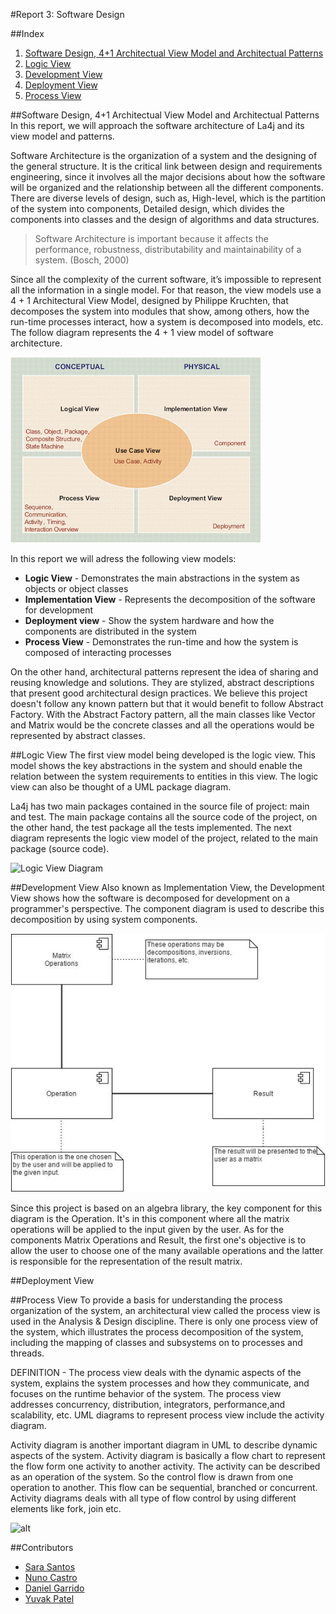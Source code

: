 #Report 3: Software Design

##Index
1. [Software Design, 4+1 Architectual View Model and Architectual Patterns](#Intro)
2. [Logic View](#LV)
3. [Development View](#DvV)
4. [Deployment View](#DpV)
5. [Process View](#PV)

##Software Design, 4+1 Architectual View Model and Architectual Patterns <a name="Intro"></a>
In this report, we will approach the software architecture of La4j and its view model and patterns. 

Software Architecture is the organization of a system and the designing of the general structure. It is the critical link between design and requirements engineering, since it involves all the major decisions about how the software will be organized and the relationship between all the different components.
There are diverse levels of design, such as, High-level, which is the partition of the system into components, Detailed design, which divides the components into classes and the design of algorithms and data structures.

> Software Architecture is important because it affects the performance, robustness, distributability and maintainability of a system.
> (Bosch, 2000)

Since all the complexity of the current software, it’s impossible to represent all the information in a single model. For that reason, the view models use a 4 + 1 Architectural View Model, designed by Philippe Kruchten, that decomposes the system into modules that show, among others, how the run-time processes interact, how a system is decomposed into models, etc.
The follow diagram represents the 4 + 1 view model of software architecture. 

![alt](https://github.com/nunomiguel1995/ESOF-la4j/blob/master/ESOF-docs/res/4plus1model.png)

In this report we will adress the following view models:
* **Logic View** - Demonstrates the main abstractions in the system as objects or object classes 
* **Implementation View** - Represents the decomposition of the software for development
* **Deployment view** - Show the system hardware and how the components are distributed in the system
* **Process View** - Demonstrates the run-time and how the system is composed of interacting processes

On the other hand, architectural patterns represent the idea of sharing and reusing knowledge and solutions. They are stylized, abstract descriptions that present good architectural design practices. We believe this project doesn't follow any known pattern but that it would benefit to follow Abstract Factory. With the Abstract Factory pattern, all the main classes like Vector and Matrix would be the concrete classes and all the operations would be represented by abstract classes.

##Logic View <a name="LV"></a>
The first view model being developed is the logic view. This model shows the key abstractions in the system and should enable the relation between the system requirements to entities in this view. The logic view can also be thought of a UML package diagram.

La4j has two main packages contained in the source file of project: main and test. The main package contains all the source code of the project, on the other hand, the test package all the tests implemented. The next diagram represents the logic view model of the project, related to the main package (source code).

![Logic View Diagram](https://github.com/nunomiguel1995/ESOF-la4j/blob/master/ESOF-docs/res/logicview.png)

##Development View <a name="DvV"></a>
Also known as Implementation View, the Development View shows how the software is decomposed for development on a programmer's perspective. The component diagram is used to describe this decomposition by using system components.

![Development View Diagram](https://github.com/nunomiguel1995/ESOF-la4j/blob/master/ESOF-docs/res/development_diagram.png)

Since this project is based on an algebra library, the key component for this diagram is the Operation. It's in this component where all the matrix operations will be applied to the input given by the user.
As for the components Matrix Operations and Result, the first one's objective is to allow the user to choose one of the many available operations and the latter is responsible for the representation of the result matrix.

##Deployment  View <a name="DpV"></a>

##Process View <a name="PV"></a>
To provide a basis for understanding the process organization of the system, an architectural view called the process view is used in the Analysis & Design discipline. There is only one process view of the system, which illustrates the process decomposition of the system, including the mapping of classes and subsystems on to processes and threads.

DEFINITION - The process view deals with the dynamic aspects of the system, explains the system
processes and how they communicate, and focuses on the runtime behavior of the system.
The process view addresses concurrency, distribution, integrators, performance,and 
scalability, etc. UML diagrams to represent process view include the activity diagram.

Activity diagram is another important diagram in UML to describe dynamic aspects of the system. Activity diagram is basically a flow chart to represent the flow form one activity to another activity. The activity can be described as an operation of the system. So the control flow is drawn from one operation to another. This flow can be sequential, branched or concurrent. Activity diagrams deals with all type of flow control by using different elements like fork, join etc.



![alt](https://github.com/nunomiguel1995/ESOF-la4j/blob/master/ESOF-docs/res/process_view.png)


##Contributors
* [Sara Santos](https://github.com/sarasantos96)
* [Nuno Castro](https://github.com/nunomiguel1995)
* [Daniel Garrido](https://github.com/dalugoga)
* [Yuvak Patel](https://github.com/scorpio9847)
